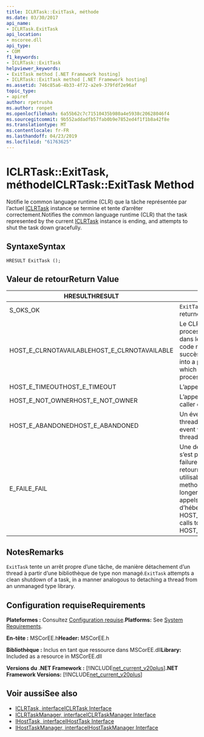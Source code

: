 ```yaml
---
title: ICLRTask::ExitTask, méthode
ms.date: 03/30/2017
api_name:
- ICLRTask.ExitTask
api_location:
- mscoree.dll
api_type:
- COM
f1_keywords:
- ICLRTask::ExitTask
helpviewer_keywords:
- ExitTask method [.NET Framework hosting]
- ICLRTask::ExitTask method [.NET Framework hosting]
ms.assetid: 746c85a6-4b33-4f72-a2e9-379fdf2e96af
topic_type:
- apiref
author: rpetrusha
ms.author: ronpet
ms.openlocfilehash: 6a55b62c7c71510435b980a4e5938c20628046f4
ms.sourcegitcommit: 9b552addadfb57fab0b9e7852ed4f1f1b8a42f8e
ms.translationtype: MT
ms.contentlocale: fr-FR
ms.lasthandoff: 04/23/2019
ms.locfileid: "61763625"
---
```

# <a name="iclrtaskexittask-method"></a><span data-ttu-id="48888-102">ICLRTask::ExitTask, méthode</span><span class="sxs-lookup"><span data-stu-id="48888-102">ICLRTask::ExitTask Method</span></span>
<span data-ttu-id="48888-103">Notifie le common language runtime (CLR) que la tâche représentée par l’actuel [ICLRTask](../../../../docs/framework/unmanaged-api/hosting/iclrtask-interface.md) instance se termine et tente d’arrêter correctement.</span><span class="sxs-lookup"><span data-stu-id="48888-103">Notifies the common language runtime (CLR) that the task represented by the current [ICLRTask](../../../../docs/framework/unmanaged-api/hosting/iclrtask-interface.md) instance is ending, and attempts to shut the task down gracefully.</span></span>  
  
## <a name="syntax"></a><span data-ttu-id="48888-104">Syntaxe</span><span class="sxs-lookup"><span data-stu-id="48888-104">Syntax</span></span>  
  
```  
HRESULT ExitTask ();  
```  
  
## <a name="return-value"></a><span data-ttu-id="48888-105">Valeur de retour</span><span class="sxs-lookup"><span data-stu-id="48888-105">Return Value</span></span>  
  
|<span data-ttu-id="48888-106">HRESULT</span><span class="sxs-lookup"><span data-stu-id="48888-106">HRESULT</span></span>|<span data-ttu-id="48888-107">Description</span><span class="sxs-lookup"><span data-stu-id="48888-107">Description</span></span>|  
|-------------|-----------------|  
|<span data-ttu-id="48888-108">S_OK</span><span class="sxs-lookup"><span data-stu-id="48888-108">S_OK</span></span>|<span data-ttu-id="48888-109">`ExitTask` retourné avec succès.</span><span class="sxs-lookup"><span data-stu-id="48888-109">`ExitTask` returned successfully.</span></span>|  
|<span data-ttu-id="48888-110">HOST_E_CLRNOTAVAILABLE</span><span class="sxs-lookup"><span data-stu-id="48888-110">HOST_E_CLRNOTAVAILABLE</span></span>|<span data-ttu-id="48888-111">Le CLR n’a pas été chargé dans un processus ou le CLR est dans un état dans lequel il ne peut pas exécuter le code managé ou traiter l’appel avec succès.</span><span class="sxs-lookup"><span data-stu-id="48888-111">The CLR has not been loaded into a process, or the CLR is in a state in which it cannot run managed code or process the call successfully.</span></span>|  
|<span data-ttu-id="48888-112">HOST_E_TIMEOUT</span><span class="sxs-lookup"><span data-stu-id="48888-112">HOST_E_TIMEOUT</span></span>|<span data-ttu-id="48888-113">L’appel a expiré.</span><span class="sxs-lookup"><span data-stu-id="48888-113">The call timed out.</span></span>|  
|<span data-ttu-id="48888-114">HOST_E_NOT_OWNER</span><span class="sxs-lookup"><span data-stu-id="48888-114">HOST_E_NOT_OWNER</span></span>|<span data-ttu-id="48888-115">L’appelant ne possède pas le verrou.</span><span class="sxs-lookup"><span data-stu-id="48888-115">The caller does not own the lock.</span></span>|  
|<span data-ttu-id="48888-116">HOST_E_ABANDONED</span><span class="sxs-lookup"><span data-stu-id="48888-116">HOST_E_ABANDONED</span></span>|<span data-ttu-id="48888-117">Un événement a été annulé alors qu’un thread bloqué ou Fibre l’attendait.</span><span class="sxs-lookup"><span data-stu-id="48888-117">An event was canceled while a blocked thread or fiber was waiting on it.</span></span>|  
|<span data-ttu-id="48888-118">E_FAIL</span><span class="sxs-lookup"><span data-stu-id="48888-118">E_FAIL</span></span>|<span data-ttu-id="48888-119">Une défaillance catastrophique inconnue s’est produite.</span><span class="sxs-lookup"><span data-stu-id="48888-119">An unknown catastrophic failure occurred.</span></span> <span data-ttu-id="48888-120">Lorsqu’une méthode retourne E_FAIL, le CLR n’est plus utilisable au sein du processus.</span><span class="sxs-lookup"><span data-stu-id="48888-120">When a method returns E_FAIL, the CLR is no longer usable within the process.</span></span> <span data-ttu-id="48888-121">Les appels suivants aux méthodes d’hébergement retournent HOST_E_CLRNOTAVAILABLE.</span><span class="sxs-lookup"><span data-stu-id="48888-121">Subsequent calls to hosting methods return HOST_E_CLRNOTAVAILABLE.</span></span>|  
  
## <a name="remarks"></a><span data-ttu-id="48888-122">Notes</span><span class="sxs-lookup"><span data-stu-id="48888-122">Remarks</span></span>  
 <span data-ttu-id="48888-123">`ExitTask` tente un arrêt propre d’une tâche, de manière détachement d’un thread à partir d’une bibliothèque de type non managé.</span><span class="sxs-lookup"><span data-stu-id="48888-123">`ExitTask` attempts a clean shutdown of a task, in a manner analogous to detaching a thread from an unmanaged type library.</span></span>  
  
## <a name="requirements"></a><span data-ttu-id="48888-124">Configuration requise</span><span class="sxs-lookup"><span data-stu-id="48888-124">Requirements</span></span>  
 <span data-ttu-id="48888-125">**Plateformes :** Consultez [Configuration requise](../../../../docs/framework/get-started/system-requirements.md).</span><span class="sxs-lookup"><span data-stu-id="48888-125">**Platforms:** See [System Requirements](../../../../docs/framework/get-started/system-requirements.md).</span></span>  
  
 <span data-ttu-id="48888-126">**En-tête :** MSCorEE.h</span><span class="sxs-lookup"><span data-stu-id="48888-126">**Header:** MSCorEE.h</span></span>  
  
 <span data-ttu-id="48888-127">**Bibliothèque :** Inclus en tant que ressource dans MSCorEE.dll</span><span class="sxs-lookup"><span data-stu-id="48888-127">**Library:** Included as a resource in MSCorEE.dll</span></span>  
  
 <span data-ttu-id="48888-128">**Versions du .NET Framework :** [!INCLUDE[net_current_v20plus](../../../../includes/net-current-v20plus-md.md)]</span><span class="sxs-lookup"><span data-stu-id="48888-128">**.NET Framework Versions:** [!INCLUDE[net_current_v20plus](../../../../includes/net-current-v20plus-md.md)]</span></span>  
  
## <a name="see-also"></a><span data-ttu-id="48888-129">Voir aussi</span><span class="sxs-lookup"><span data-stu-id="48888-129">See also</span></span>

- [<span data-ttu-id="48888-130">ICLRTask, interface</span><span class="sxs-lookup"><span data-stu-id="48888-130">ICLRTask Interface</span></span>](../../../../docs/framework/unmanaged-api/hosting/iclrtask-interface.md)
- [<span data-ttu-id="48888-131">ICLRTaskManager, interface</span><span class="sxs-lookup"><span data-stu-id="48888-131">ICLRTaskManager Interface</span></span>](../../../../docs/framework/unmanaged-api/hosting/iclrtaskmanager-interface.md)
- [<span data-ttu-id="48888-132">IHostTask, interface</span><span class="sxs-lookup"><span data-stu-id="48888-132">IHostTask Interface</span></span>](../../../../docs/framework/unmanaged-api/hosting/ihosttask-interface.md)
- [<span data-ttu-id="48888-133">IHostTaskManager, interface</span><span class="sxs-lookup"><span data-stu-id="48888-133">IHostTaskManager Interface</span></span>](../../../../docs/framework/unmanaged-api/hosting/ihosttaskmanager-interface.md)
